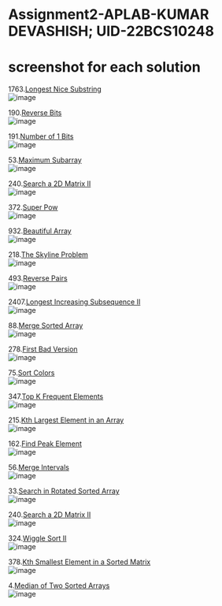 
# Assignment2-APLAB-KUMAR DEVASHISH; UID-22BCS10248
# screenshot for each solution
1763.[Longest Nice Substring](https://leetcode.com/problems/longest-nice-substring/description/)<br>
![image](https://github.com/user-attachments/assets/8a32a0c8-2e48-4973-b353-9397c3629bb8)

190.[Reverse Bits](https://leetcode.com/problems/reverse-bits/description/)<br>
![image](https://github.com/user-attachments/assets/92140d35-bf7e-40d6-b0b7-cafd255ab434)

191.[Number of 1 Bits](https://leetcode.com/problems/number-of-1-bits/description/)<br>
![image](https://github.com/user-attachments/assets/40d3a13c-6829-4d96-86c1-4550f8bbe6dd)

53.[Maximum Subarray](https://leetcode.com/problems/maximum-subarray/description/)<br>
![image](https://github.com/user-attachments/assets/de4f7a23-7e7a-47fc-8554-0b70f37b5cc4)

240.[Search a 2D Matrix II](https://leetcode.com/problems/search-a-2d-matrix-ii/description/)<br>
![image](https://github.com/user-attachments/assets/84a565a1-2426-41ca-9af1-0031c3c08d0c)

372.[Super Pow](https://leetcode.com/problems/super-pow/description/)<br>
![image](https://github.com/user-attachments/assets/510d55d6-2b85-4217-9d9e-1f44a5bb0f6e)

932.[Beautiful Array](https://leetcode.com/problems/beautiful-array/description/)<br>
![image](https://github.com/user-attachments/assets/ce2484ad-86fa-4481-bd34-a4aa0d30e0db)

218.[The Skyline Problem](https://leetcode.com/problems/the-skyline-problem/description/)<br>
![image](https://github.com/user-attachments/assets/41c81788-8430-4e82-af2f-b0d349739ae8)

493.[Reverse Pairs](https://leetcode.com/problems/reverse-pairs/description/)<br>
![image](https://github.com/user-attachments/assets/85e9a504-1fba-46a0-8a0f-916a9a37ea18)

2407.[Longest Increasing Subsequence II](https://leetcode.com/problems/longest-increasing-subsequence-ii/description/)<br>
![image](https://github.com/user-attachments/assets/92dd49c0-dd9f-4895-89d7-0f3abfbf294e)

88.[Merge Sorted Array](https://leetcode.com/problems/merge-sorted-array/description/)<br>
![image](https://github.com/user-attachments/assets/beacb430-97a9-4037-9dc8-f2c786880279)

278.[First Bad Version](https://leetcode.com/problems/first-bad-version/description/)<br>
![image](https://github.com/user-attachments/assets/3b5ecfdb-fb7d-4079-b662-9f44f538284a)


75.[Sort Colors](https://leetcode.com/problems/sort-colors/description/)<br>
![image](https://github.com/user-attachments/assets/608db7a6-8a53-4cdd-8aff-1c5fef6836e2)

347.[Top K Frequent Elements](https://leetcode.com/problems/top-k-frequent-elements/description/)<br>
![image](https://github.com/user-attachments/assets/c8480240-f57c-453f-aaf7-2e3f106640c8)

215.[Kth Largest Element in an Array](https://leetcode.com/problems/kth-largest-element-in-an-array/description/)<br>
![image](https://github.com/user-attachments/assets/070735fe-4b3f-4c80-b678-acdc6b951b7e)

162.[Find Peak Element](https://leetcode.com/problems/find-peak-element/description/)<br>
![image](https://github.com/user-attachments/assets/cf2786f8-3cb9-4578-a24e-2f3aba861449)

56.[Merge Intervals](https://leetcode.com/problems/merge-intervals/description/)<br>
![image](https://github.com/user-attachments/assets/438e84f8-2379-4f90-945c-aac0078cd598)

33.[Search in Rotated Sorted Array](https://leetcode.com/problems/search-in-rotated-sorted-array/description/)<br>
![image](https://github.com/user-attachments/assets/a20e6511-ed94-4700-b68c-8e7919236d54)

240.[Search a 2D Matrix II](https://leetcode.com/problems/search-a-2d-matrix-ii/description/)<br>
![image](https://github.com/user-attachments/assets/1a384b17-7cfa-4e3c-88db-0e8f5a743bf6)

324.[Wiggle Sort II](https://leetcode.com/problems/wiggle-sort-ii/description/)<br>
![image](https://github.com/user-attachments/assets/bfdfe8d9-b907-4c2a-a6e1-995214b933dc)

378.[Kth Smallest Element in a Sorted Matrix](https://leetcode.com/problems/kth-smallest-element-in-a-sorted-matrix/description/)<br>
![image](https://github.com/user-attachments/assets/6a4ef2d5-a902-4d91-a87b-32d6c6ff0c26)

4.[Median of Two Sorted Arrays](https://leetcode.com/problems/median-of-two-sorted-arrays/description/)<br>
![image](https://github.com/user-attachments/assets/e8c99cd8-2fed-416d-878d-d14631e6d039)


